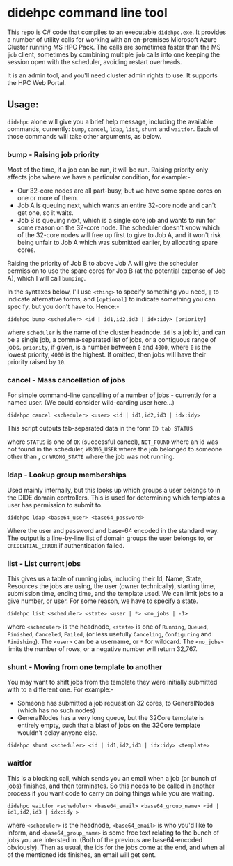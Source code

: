 # didehpc command line tool

This repo is C# code that compiles to an executable `didehpc.exe`. It provides
a number of utility calls for working with an on-premises Microsoft Azure Cluster
running MS HPC Pack. The calls are sometimes faster than the MS `job` client, 
sometimes by combining multiple `job` calls into one keeping the session open 
with the scheduler, avoiding restart overheads.

It is an admin tool, and you'll need cluster admin rights to use. It supports the
HPC Web Portal. 

## Usage:

`didehpc` alone will give you a brief help message, including the 
available commands, currently: `bump`, `cancel`, `ldap`, `list`, `shunt`
and `waitfor`. Each of those commands will take other arguments, as below.

### bump - Raising job priority

Most of the time, if a job can be run, it will be run. Raising priority
only affects jobs where we have a particular condition, for example:-

* Our 32-core nodes are all part-busy, but we have some spare
  cores on one or more of them.
* Job A is queuing next, which wants an entire 32-core node and can't get
  one, so it waits. 
* Job B is queuing next, which is a single core job and wants to run for
  some reason on the 32-core node. The scheduler doesn't know which of 
  the 32-core nodes will free up first to give to Job A, and it won't
  risk being unfair to Job A which was submitted earlier, by allocating
  spare cores.

Raising the priority of Job B to above Job A will give the scheduler
permission to use the spare cores for Job B (at the potential expense
of Job A), which I will call `bumping`. 

In the syntaxes below, I'll use `<thing>` to specify something you
need, `|` to indicate alternative forms, and `[optional]` to indicate
something you can specify, but you don't have to. Hence:-

`didehpc bump <scheduler> <id | id1,id2,id3 | idx:idy> [priority]`

where `scheduler` is the name of the cluster headnode. `id` is a job id, 
and can be a single job, a comma-separated list of jobs, or a contiguous range
of jobs. `priority`, if given, is a number between `0` and `4000`, where `0`
is the lowest priority, `4000` is the highest. If omitted, then jobs will
have their priority raised by `10`.

### cancel - Mass cancellation of jobs

For simple command-line cancelling of a number of jobs - currently
for a named user. (We could consider wild-carding user here...)

`didehpc cancel <scheduler> <user> <id | id1,id2,id3 | idx:idy>`

This script outputs tab-separated data in the form 
`ID tab STATUS`

where `STATUS` is one of `OK` (successful cancel), `NOT_FOUND` where an id
was not found in the scheduler, `WRONG_USER` where the job belonged to 
someone other than <user>, or `WRONG_STATE` where the job was not running.

### ldap - Lookup group memberships

Used mainly internally, but this looks up which groups a user belongs to
in the DIDE domain controllers. This is used for determining which templates
a user has permission to submit to. 

`didehpc ldap <base64_user> <base64_password>`

Where the user and password and base-64 encoded in the standard way. The output
is a line-by-line list of domain groups the user belongs to, or `CREDENTIAL_ERROR`
if authentication failed.

### list - List current jobs

This gives us a table of running jobs, including their Id, Name, State, Resources
the jobs are using, the user (owner technically), starting time, submission time,
ending time, and the template used. We can limit jobs to a give number, or user.
For some reason, we have to specify a state.

`didehpc list <scheduler> <state> <user | *> <no_jobs | -1>`

where `<scheduler>` is the headnode, `<state>` is one of `Running`, `Queued`, `Finished`,
`Canceled`, `Failed`, (or less usefully `Canceling`, `Configuring` and `Finishing`). The
`<user>` can be a username, or `*` for wildcard. The `<no_jobs>` limits the number of
rows, or a negative number will return 32,767.

### shunt - Moving from one template to another

You may want to shift jobs from the template they were initially submitted with
to a different one. For example:-

* Someone has submitted a job requestion 32 cores, to GeneralNodes (which has
  no such nodes)
* GeneralNodes has a very long queue, but the 32Core template is entirely
  empty, such that a blast of jobs on the 32Core template wouldn't delay
  anyone else.

`didehpc shunt <scheduler> <id | id1,id2,id3 | idx:idy> <template>`

### waitfor

This is a blocking call, which sends you an email when a job (or bunch of jobs) finishes, 
and then terminates. So this needs to be called in another process if you want code to carry
on doing things while you are waiting.

`didehpc waitfor <scheduler> <base64_email> <base64_group_name> <id | id1,id2,id3 | idx:idy >`

where `<scheduler>` is the headnode, `<base64_email>` is who you'd like to inform, and
`<base64_group_name>` is some free text relating to the bunch of jobs you are intersted in. 
(Both of the previous are base64-encoded obviously). Then as usual, the ids for the jobs
come at the end, and when all of the mentioned ids finishes, an email will get sent.
